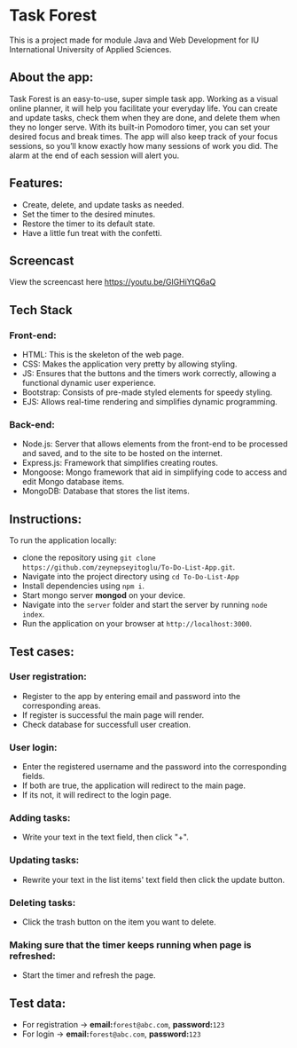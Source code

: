 # Task Forest
This is a project made for module Java and Web Development for IU International University of Applied Sciences.
## About the app:
Task Forest is an easy-to-use, super simple task app.
Working as a visual online planner, it will help you facilitate your everyday life. You can create and update tasks, check them when they are done, and delete them when they no longer serve. 
With its built-in Pomodoro timer, you can set your desired focus and break times. The app will also keep track of your focus sessions, so you’ll know exactly how many sessions of work you did. The alarm at the end of each session will alert you.
## Features:
- Create, delete, and update tasks as needed.
- Set the timer to the desired minutes.
- Restore the timer to its default state.
- Have a little fun treat with the confetti.
## Screencast
View the screencast here https://youtu.be/GlGHiYtQ6aQ
## Tech Stack
### Front-end:
- HTML: This is the skeleton of the web page.
- CSS: Makes the application very pretty by allowing styling.
- JS: Ensures that the buttons and the timers work correctly, allowing a functional dynamic user experience.
- Bootstrap: Consists of pre-made styled elements for speedy styling.
- EJS: Allows real-time rendering and simplifies dynamic programming.
### Back-end:
- Node.js: Server that allows elements from the front-end to be processed and saved, and to the site to be hosted on the internet.
- Express.js: Framework that simplifies creating routes.
- Mongoose: Mongo framework that aid in simplifying code to access and edit Mongo database items.
- MongoDB: Database that stores the list items.
## Instructions:
To run the application locally:
- clone the repository using `git clone https://github.com/zeynepseyitoglu/To-Do-List-App.git`.
- Navigate into the project directory using `cd To-Do-List-App`
- Install dependencies using `npm i`.
- Start mongo server **mongod** on your device.
- Navigate into the `server` folder and start the server by running `node index`.
- Run the application on your browser at `http://localhost:3000`.
## Test cases:
### User registration:
- Register to the app by entering email and password into the corresponding areas.
- If register is successful the main page will render.
- Check database for successfull user creation.
### User login:
- Enter the registered username and the password into the corresponding fields.
- If both are true, the application will redirect to the main page.
- If its not, it will redirect to the login page.
### Adding tasks:
- Write your text in the text field, then click "+".
### Updating tasks:
- Rewrite your text in the list items' text field then click the update button.
### Deleting tasks:
- Click the trash button on the item you want to delete.
### Making sure that the timer keeps running when page is refreshed:
- Start the timer and refresh the page.
## Test data: 
- For registration -> **email:**`forest@abc.com`, **password:**`123`
- For login -> **email:**`forest@abc.com`, **password:**`123` 
